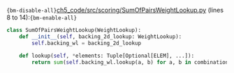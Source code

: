 `{bm-disable-all}`[ch5_code/src/scoring/SumOfPairsWeightLookup.py](ch5_code/src/scoring/SumOfPairsWeightLookup.py) (lines 8 to 14):`{bm-enable-all}`

```python
class SumOfPairsWeightLookup(WeightLookup):
    def __init__(self, backing_2d_lookup: WeightLookup):
        self.backing_wl = backing_2d_lookup

    def lookup(self, *elements: Tuple[Optional[ELEM], ...]):
        return sum(self.backing_wl.lookup(a, b) for a, b in combinations(elements, r=2))
```